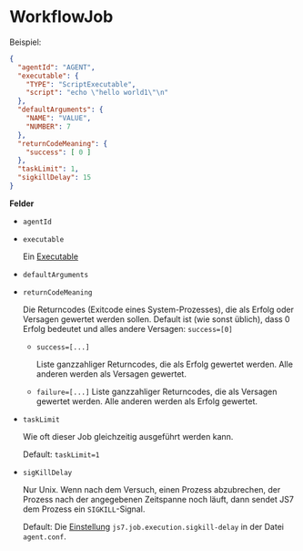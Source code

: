 # WorkflowJob

Beispiel:
```json
{
  "agentId": "AGENT",
  "executable": {
    "TYPE": "ScriptExecutable",
    "script": "echo \"hello world1\"\n"
  },
  "defaultArguments": {
    "NAME": "VALUE",
    "NUMBER": 7
  },
  "returnCodeMeaning": {
    "success": [ 0 ]
  },
  "taskLimit": 1,
  "sigkillDelay": 15
}
```
**Felder**
* `agentId`
* `executable`

  Ein [Executable](Executable.md)

* `defaultArguments`

* `returnCodeMeaning`

  Die Returncodes (Exitcode eines System-Prozesses),
  die als Erfolg oder Versagen gewertet werden sollen.
  Default ist (wie sonst üblich), dass 0 Erfolg bedeutet und alles andere Versagen:
  `success=[0]`

  * `success=[...]`

    Liste ganzzahliger Returncodes, die als Erfolg gewertet werden.
    Alle anderen werden als Versagen gewertet.

  * `failure=[...]`
    Liste ganzzahliger Returncodes, die als Versagen gewertet werden.
    Alle anderen werden als Erfolg gewertet.

* `taskLimit`

  Wie oft dieser Job gleichzeitig ausgeführt werden kann.

  Default: `taskLimit=1`

* `sigKillDelay`

  Nur Unix.
  Wenn nach dem Versuch, einen Prozess abzubrechen,
  der Prozess nach der angegebenen Zeitspanne noch läuft,
  dann sendet JS7 dem Prozess ein `SIGKILL`-Signal.

  Default: Die [Einstellung](../../settings.md) `js7.job.execution.sigkill-delay`
  in der Datei `agent.conf`.
